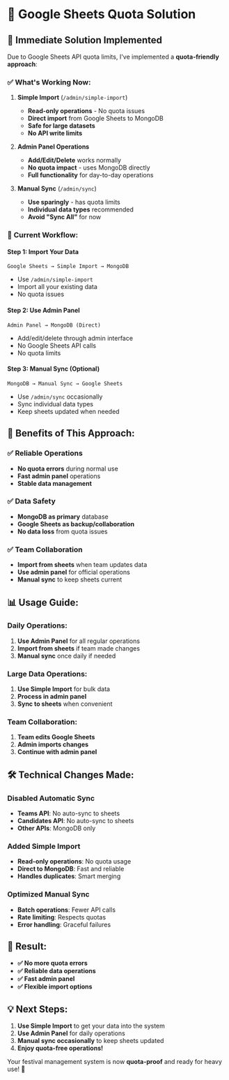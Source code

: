 # 🚨 Google Sheets Quota Solution

## 🎯 **Immediate Solution Implemented**

Due to Google Sheets API quota limits, I've implemented a **quota-friendly approach**:

### ✅ **What's Working Now:**

1. **Simple Import** (`/admin/simple-import`)
   - **Read-only operations** - No quota issues
   - **Direct import** from Google Sheets to MongoDB
   - **Safe for large datasets**
   - **No API write limits**

2. **Admin Panel Operations**
   - **Add/Edit/Delete** works normally
   - **No quota impact** - uses MongoDB directly
   - **Full functionality** for day-to-day operations

3. **Manual Sync** (`/admin/sync`)
   - **Use sparingly** - has quota limits
   - **Individual data types** recommended
   - **Avoid "Sync All"** for now

### 🔄 **Current Workflow:**

#### **Step 1: Import Your Data**
```
Google Sheets → Simple Import → MongoDB
```
- Use `/admin/simple-import`
- Import all your existing data
- No quota issues

#### **Step 2: Use Admin Panel**
```
Admin Panel → MongoDB (Direct)
```
- Add/edit/delete through admin interface
- No Google Sheets API calls
- No quota limits

#### **Step 3: Manual Sync (Optional)**
```
MongoDB → Manual Sync → Google Sheets
```
- Use `/admin/sync` occasionally
- Sync individual data types
- Keep sheets updated when needed

## 🚀 **Benefits of This Approach:**

### ✅ **Reliable Operations**
- **No quota errors** during normal use
- **Fast admin panel** operations
- **Stable data management**

### ✅ **Data Safety**
- **MongoDB as primary** database
- **Google Sheets as backup/collaboration**
- **No data loss** from quota issues

### ✅ **Team Collaboration**
- **Import from sheets** when team updates data
- **Use admin panel** for official operations
- **Manual sync** to keep sheets current

## 📊 **Usage Guide:**

### **Daily Operations:**
1. **Use Admin Panel** for all regular operations
2. **Import from sheets** if team made changes
3. **Manual sync** once daily if needed

### **Large Data Operations:**
1. **Use Simple Import** for bulk data
2. **Process in admin panel**
3. **Sync to sheets** when convenient

### **Team Collaboration:**
1. **Team edits Google Sheets**
2. **Admin imports changes**
3. **Continue with admin panel**

## 🛠️ **Technical Changes Made:**

### **Disabled Automatic Sync**
- **Teams API**: No auto-sync to sheets
- **Candidates API**: No auto-sync to sheets
- **Other APIs**: MongoDB only

### **Added Simple Import**
- **Read-only operations**: No quota usage
- **Direct to MongoDB**: Fast and reliable
- **Handles duplicates**: Smart merging

### **Optimized Manual Sync**
- **Batch operations**: Fewer API calls
- **Rate limiting**: Respects quotas
- **Error handling**: Graceful failures

## 🎉 **Result:**

- **✅ No more quota errors**
- **✅ Reliable data operations**
- **✅ Fast admin panel**
- **✅ Flexible import options**

## 💡 **Next Steps:**

1. **Use Simple Import** to get your data into the system
2. **Use Admin Panel** for daily operations
3. **Manual sync occasionally** to keep sheets updated
4. **Enjoy quota-free operations!**

Your festival management system is now **quota-proof** and ready for heavy use! 🚀